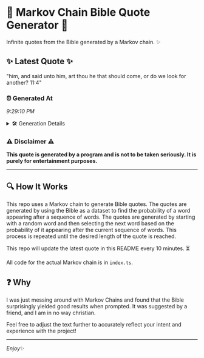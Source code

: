 # 📖 Markov Chain Bible Quote Generator 📖

Infinite quotes from the Bible generated by a Markov chain. ✨

## ✨ Latest Quote ✨
"him, and said unto him, art thou he that should come, or do we look for another? 11:4"

### ⏰ Generated At
*9:29:10 PM*

<details>
    <summary>🛠️ Generation Details</summary>
    <p>
        <strong>🌱 Seed:</strong> him,<br>
        <strong>🔄 Iterations:</strong> 17<br>
        <strong>📜 Context History:</strong><br>[ him, ]: and<br>[ him,, and ]: said<br>[ him,, and, said ]: unto<br>[ him,, and, said, unto ]: him,<br>[ him,, and, said, unto, him, ]: art<br>[ him,, and, said, unto, him,, art ]: thou<br>[ and, said, unto, him,, art, thou ]: he<br>[ said, unto, him,, art, thou, he ]: that<br>[ unto, him,, art, thou, he, that ]: should<br>[ him,, art, thou, he, that, should ]: come,<br>[ art, thou, he, that, should, come, ]: or<br>[ thou, he, that, should, come,, or ]: do<br>[ he, that, should, come,, or, do ]: we<br>[ that, should, come,, or, do, we ]: look<br>[ should, come,, or, do, we, look ]: for<br>[ come,, or, do, we, look, for ]: another?<br>[ or, do, we, look, for, another? ]: 11:4<br>
    </p>
</details>

### ⚠️ Disclaimer ⚠️
**This quote is generated by a program and is not to be taken seriously. It is purely for entertainment purposes.**

---

## 🔍 How It Works

This repo uses a Markov chain to generate Bible quotes. The quotes are generated by using the Bible as a dataset to find the probability of a word appearing after a sequence of words. The quotes are generated by starting with a random word and then selecting the next word based on the probability of it appearing after the current sequence of words. This process is repeated until the desired length of the quote is reached.

This repo will update the latest quote in this README every 10 minutes. ⏳

All code for the actual Markov chain is in `index.ts`.

## ❓ Why

I was just messing around with Markov Chains and found that the Bible surprisingly yielded good results when prompted. 
It was suggested by a friend, and I am in no way christian.

Feel free to adjust the text further to accurately reflect your intent and experience with the project!

---

*Enjoy*✨
